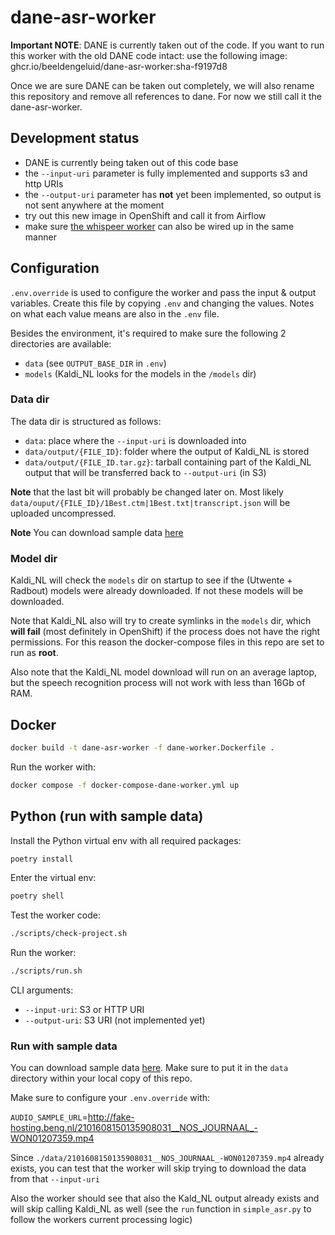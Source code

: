 # dane-asr-worker

**Important NOTE**: DANE is currently taken out of the code. If you want to run this worker with the old DANE code intact: use the following image: ghcr.io/beeldengeluid/dane-asr-worker:sha-f9197d8

Once we are sure DANE can be taken out completely, we will also rename this repository and remove all references to dane. For now we still call it the dane-asr-worker.

## Development status

- DANE is currently being taken out of this code base
- the `--input-uri` parameter is fully implemented and supports s3 and http URIs
- the `--output-uri` parameter has **not** yet been implemented, so output is not sent anywhere at the moment
- try out this new image in OpenShift and call it from Airflow
- make sure [the whispeer worker](https://github.com/beeldengeluid/dane-whisper-asr-worker) can also be wired up in the same manner

## Configuration

`.env.override` is used to configure the worker and pass the input & output variables. Create this file by copying `.env` and changing the values. Notes on what each value means are also in the `.env` file.

Besides the environment, it's required to make sure the following 2 directories are available:

* `data` (see `OUTPUT_BASE_DIR` in `.env`)
* `models` (Kaldi_NL looks for the models in the `/models` dir)

### Data dir
The data dir is structured as follows:

* `data`: place where the `--input-uri` is downloaded into
* `data/output/{FILE_ID}`: folder where the output of Kaldi_NL is stored
* `data/output/{FILE_ID.tar.gz}`: tarball containing part of the Kaldi_NL output that will be transferred back to `--output-uri` (in S3)

**Note** that the last bit will probably be changed later on. Most likely `data/ouput/{FILE_ID}/1Best.ctm|1Best.txt|transcript.json` will be uploaded uncompressed.

**Note** You can download sample data [here](s3://x-omg-daan-av/dane-asr-worker-sample-data.tar.gz)


### Model dir

Kaldi_NL will check the `models` dir on startup to see if the (Utwente + Radbout) models were already downloaded. If not these models will be downloaded.

Note that Kaldi_NL also will try to create symlinks in the `models` dir, which **will fail** (most definitely in OpenShift) if the process does not have the right permissions. For this reason the docker-compose files in this repo are set to run as **root**.

Also note that the Kaldi_NL model download will run on an average laptop, but the speech recognition process will not work with less than 16Gb of RAM.


## Docker

```sh
docker build -t dane-asr-worker -f dane-worker.Dockerfile .
```

Run the worker with:

```sh
docker compose -f docker-compose-dane-worker.yml up
```


## Python (run with sample data)

Install the Python virtual env with all required packages:

```sh
poetry install
```

Enter the virtual env:

```sh
poetry shell
```

Test the worker code:

```sh
./scripts/check-project.sh
```

Run the worker:

```sh
./scripts/run.sh
```

CLI arguments:
* `--input-uri`: S3 or HTTP URI
* `--output-uri`: S3 URI (not implemented yet)


### Run with sample data

You can download sample data [here](s3://x-omg-daan-av/dane-asr-worker-sample-data.tar.gz). Make sure to put it in the `data` directory within your local copy of this repo.

Make sure to configure your `.env.override` with:

`AUDIO_SAMPLE_URL`=http://fake-hosting.beng.nl/2101608150135908031__NOS_JOURNAAL_-WON01207359.mp4

Since `./data/2101608150135908031__NOS_JOURNAAL_-WON01207359.mp4` already exists, you can test that the worker will skip trying to download the data from that `--input-uri`

Also the worker should see that also the Kald_NL output already exists and will skip calling Kaldi_NL as well (see the `run` function in `simple_asr.py` to follow the workers current processing logic)
